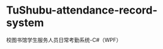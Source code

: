 # TuShubu-attendance-record-system
  校图书馆学生服务人员日常考勤系统-C#（WPF） 
  
 [^_^]:
      ## 系统运行截图
      ![image](https://github.com/CottnCor/TuShubu-attendance-record-system/blob/master/Screenshots/1.PNG)
      ![image](https://github.com/CottnCor/TuShubu-attendance-record-system/blob/master/Screenshots/9.PNG)
      ![image](https://github.com/CottnCor/TuShubu-attendance-record-system/blob/master/Screenshots/3.PNG)
      ![image](https://github.com/CottnCor/TuShubu-attendance-record-system/blob/master/Screenshots/4.PNG)
      ![image](https://github.com/CottnCor/TuShubu-attendance-record-system/blob/master/Screenshots/5.PNG)
      ![image](https://github.com/CottnCor/TuShubu-attendance-record-system/blob/master/Screenshots/6.PNG)
      ![image](https://github.com/CottnCor/TuShubu-attendance-record-system/blob/master/Screenshots/7.PNG)
      ![image](https://github.com/CottnCor/TuShubu-attendance-record-system/blob/master/Screenshots/8.PNG)
      ![image](https://github.com/CottnCor/TuShubu-attendance-record-system/blob/master/Screenshots/2.PNG)
      ![image](https://github.com/CottnCor/TuShubu-attendance-record-system/blob/master/Screenshots/10.PNG)
      
[^_^]:
    1

[>_<]:
    2

[>_>]:
    3
